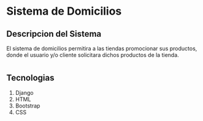 # Sistema de Domicilios

## Descripcion del Sistema
El sistema de domicilios permitira a las tiendas promocionar sus productos, donde el usuario y/o cliente solicitara dichos productos de la tienda.
#

## Tecnologias
1. Django
4. HTML
2. Bootstrap
3. CSS